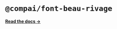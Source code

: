 # `@compai/font-beau-rivage`

[**Read the docs &rarr;**](https://components.ai/docs/typefaces/beau-rivage)
